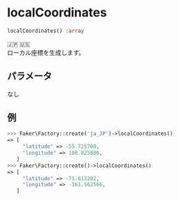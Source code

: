 # localCoordinates
```php
localCoordinates() :array
```
:jp: :us:  
ローカル座標を生成します。

## パラメータ
なし

## 例
```php
>>> Faker\Factory::create('ja_JP')->localCoordinates()
=> [
     "latitude" => -55.725708,
     "longitude" => 100.825886,
   ]
>>> Faker\Factory::create()->localCoordinates()
=> [
     "latitude" => -71.613282,
     "longitude" => -161.562566,
   ]
```
